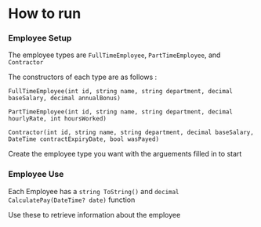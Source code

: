 # How to run

### Employee Setup

The employee types are `FullTimeEmployee`, `PartTimeEmployee`, and `Contractor`

The constructors of each type are as follows : 

```
FullTimeEmployee(int id, string name, string department, decimal baseSalary, decimal annualBonus)
```

```
PartTimeEmployee(int id, string name, string department, decimal hourlyRate, int hoursWorked)
```

```
Contractor(int id, string name, string department, decimal baseSalary, DateTime contractExpiryDate, bool wasPayed)
```

Create the employee type you want with the arguements filled in to start


### Employee Use
Each Employee has a `string ToString()` and `decimal CalculatePay(DateTime? date)` function

Use these to retrieve information about the employee